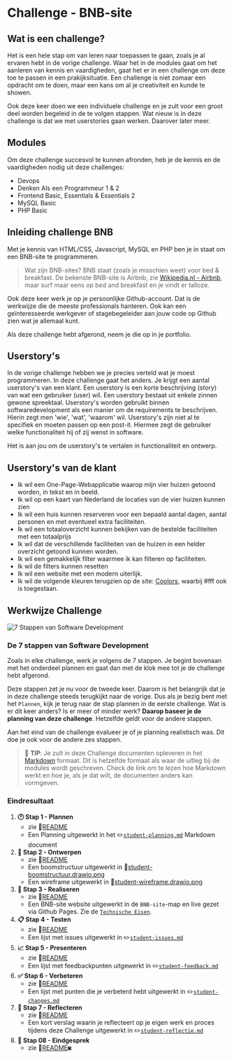 # Challenge - BNB-site

## Wat is een challenge?

Het is een hele stap om van leren naar toepassen te gaan, zoals je al ervaren hebt in de vorige challenge. Waar het in de modules gaat om het aanleren van kennis en vaardigheden, gaat het er in een challenge om deze toe te passen in een prakijksituatie. Een challenge is niet zomaar een opdracht om te doen, maar een kans om al je creativiteit en kunde te showen.

 Ook deze keer doen we een individuele challenge en je zult voor een groot deel worden begeleid in de te volgen stappen. Wat nieuw is in deze challenge is dat we met userstories gaan werken. Daarover later meer.

## Modules

Om deze challenge succesvol te kunnen afronden, heb je de kennis en de vaardigheden nodig uit deze challenges:

* Devops  
* Denken Als een Programmeur 1 & 2
* Frontend Basic, Essentials & Essentials 2
* MySQL Basic
* PHP Basic

## Inleiding challenge BNB

Met je kennis van HTML/CSS, Javascript, MySQL en PHP ben je in staat om een BNB-site te programmeren.

> Wat zijn BNB-sites? BNB staat (zoals je misschien weet) voor bed & breakfast. De bekenste BNB-site is Airbnb, zie [Wikipedia.nl - Airbnb](https://nl.wikipedia.org/wiki/Airbnb), maar surf maar eens op bed and breakfast en je vindt er talloze.

Ook deze keer werk je op je persoonlijke Github-account. Dat is de werkwijze die de meeste professionals hanteren. Ook kan een geïnteresseerde werkgever of stagebegeleider aan jouw code op Github zien wat je allemaal kunt.

Als deze challenge hebt afgerond, neem je die op in je portfolio.

## Userstory's

In de vorige challenge hebben we je precies verteld wat je moest programmeren. In deze challenge gaat het anders. Je krijgt een aantal userstory's van een klant. Een userstory is een korte beschrijving (story) van wat een gebruiker (user) wil. Een userstory bestaat uit enkele zinnen gewone spreektaal. Userstory's worden gebruikt binnen softwaredevelopment als een manier om de requirements te beschrijven. Hierin zegt men 'wie', 'wat', 'waarom' wil. Userstory's zijn niet al te specifiek en moeten passen op een post-it. Hiermee zegt de gebruiker welke functionaliteit hij of zij wenst in software.

Het is aan jou om de userstory's te vertalen in functionaliteit en ontwerp.

## Userstory's van de klant

* Ik wil een One-Page-Webapplicatie waarop mijn vier huizen getoond worden, in tekst en in beeld.
* Ik wil op een kaart van Nederland de locaties van de vier huizen kunnen zien
* Ik wil een huis kunnen reserveren voor een bepaald aantal dagen, aantal personen en met eventueel extra faciliteiten.
* Ik wil een totaaloverzicht kunnen bekijken van de bestelde faciliteiten met een totaalprijs
* Ik wil dat de verschillende faciliteiten van de huizen in een helder overzicht getoond kunnen worden.
* Ik wil een gemakkelijk filter waarmee ik kan filteren op faciliteiten.
* Ik wil de filters kunnen resetten
* Ik wil een website met een modern uiterlijk.
* Ik wil de volgende kleuren terugzien op de site: [Coolors](https://coolors.co/264653-2a9d8f-e9c46a-f4a261-e76f51), waarbij #fff ook is toegestaan.

## Werkwijze Challenge

![7 Stappen van Software Development](img/7-stappen.jpg)

### De 7 stappen van Software Development

Zoals in elke challenge, werk je volgens de 7 stappen. Je begint bovenaan met het onderdeel plannen en gaat dan met de klok mee tot je de challenge hebt afgerond.

Deze stappen zet je nu voor de tweede keer. Daarom is het belangrijk dat je in deze challenge steeds terugkijkt naar de vorige. Dus als je  bezig bent met het `Plannen`, kijk je terug naar de stap plannen in de eerste challenge. Wat is er dit keer anders? Is er meer of minder werk? **Daarop baseer je de planning van deze challenge**. Hetzelfde geldt voor de andere stappen.

Aan het eind van de challenge evalueer je of je planning realistisch was. Dit doe je ook voor de andere zes stappen.

> :rocket: **TIP**: Je zult in deze Challenge documenten opleveren in het [Markdown](https://guides.github.com/features/mastering-markdown/) formaat. Dit is hetzelfde formaat als waar de uitleg bij de modules wordt geschreven. Check de link om te lezen hoe Markdown werkt en hoe je, als je dat wilt, de documenten anders kan vormgeven.

### Eindresultaat

1. **:clock1: Stap 1 - Plannen**
   * zie :scroll:[README](01-Challenge/Taak01-Plannen/README.md)
   * Een Planning uitgewerkt in het :pencil2:[`student-planning.md`](01-Challenge/Taak01-Plannen/student-planning.md) Markdown document
2. **:art: Stap 2 - Ontwerpen**
   * zie :scroll:[README](01-Challenge/Taak02-Ontwerpen/README.md)
   * Een boomstructuur uitgewerkt in :art:[student-boomstructuur.drawio.png](01-Challenge/Taak02-Ontwerpen/student-boomstructuur.drawio.png)
   * Een wireframe uitgewerkt in :art:[student-wireframe.drawio.png](01-Challenge/Taak02-Ontwerpen/student-wireframe.drawio.png)
3. **:construction: Stap 3 - Realiseren**
   * zie :scroll:[README](01-Challenge/Taak03-Realiseren/README.md)
   * Een BNB-site website uitgewerkt in de `BNB-site`-map en live gezet via Github Pages. Zie de [`Technische Eisen`](01-Challenge/Taak03-Realiseren/technische-eisen.md).
4. **:clipboard: Stap 4 - Testen**
   * zie :scroll:[README](01-Challenge/Taak04-Testen/README.md)
   * Een lijst met issues uitgewerkt in :pencil2:[`student-issues.md`](01-Challenge/Taak04-Testen/student-issues.md)
5. **:chart_with_upwards_trend: Stap 5 - Presenteren**
   * zie :scroll:[README](01-Challenge/Taak05-Presenteren/README.md)
   * Een lijst met feedbackpunten uitgewerkt in :pencil2:[`student-feedback.md`](01-Challenge/Taak05-Presenteren/student-feedback.md)
6. **:white_check_mark: Stap 6 - Verbeteren**
   * zie :scroll:[README](01-Challenge/Taak06-Verbeteren/README.md)
   * Een lijst met punten die je verbeterd hebt uitgewerkt in :pencil2:[`student-changes.md`](01-Challenge/Taak06-Verbeteren/student-changes.md)
7. **:thought_balloon: Stap 7 - Reflecteren**
   * zie :scroll:[README](01-Challenge/Taak07-Reflecteren/README.md)
   * Een kort verslag waarin je reflecteert op je eigen werk en proces tijdens deze Challenge uitgewerkt in :pencil2:[`student-reflectie.md`](01-Challenge/Taak07-Reflecteren/student-reflectie.md)
8. **:speech_balloon: Stap 08 - Eindgesprek**
   * zie :scroll:[README](01-Challenge/Taak08-Eindgesprek/README.md)◙
  
